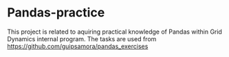 # Pandas-practice

This project is related to aquiring practical knowledge of Pandas within Grid Dynamics internal program. 
The tasks are used from https://github.com/guipsamora/pandas_exercises
